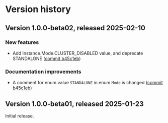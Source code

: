 # Version history

## Version 1.0.0-beta02, released 2025-02-10

### New features

- Add Instance.Mode.CLUSTER_DISABLED value, and deprecate STANDALONE ([commit b45c1eb](https://github.com/googleapis/google-cloud-dotnet/commit/b45c1ebab5e23ce42da1d384b11f56f1dd8c3632))

### Documentation improvements

- A comment for enum value `STANDALONE` in enum `Mode` is changed ([commit b45c1eb](https://github.com/googleapis/google-cloud-dotnet/commit/b45c1ebab5e23ce42da1d384b11f56f1dd8c3632))

## Version 1.0.0-beta01, released 2025-01-23

Initial release.
